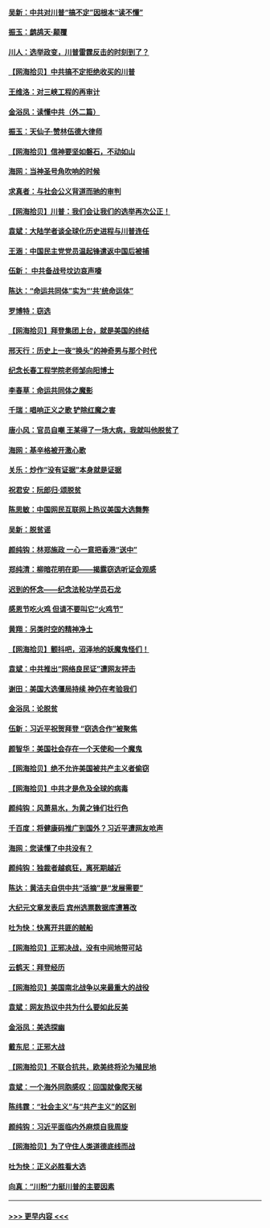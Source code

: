 #### [吴新：中共对川普“搞不定”因根本“读不懂”](../pages/nsc993/n12599502.md?t=12070102) 
#### [振玉：鹧鸪天‧颠覆](../pages/nsc993/n12599494.md?t=12070102) 
#### [川人：选举政变，川普雷霆反击的时刻到了？](../pages/nsc993/n12599291.md?t=12070102) 
#### [【网海拾贝】中共搞不定拒绝收买的川普](../pages/nsc993/n12598955.md?t=12070102) 
#### [王维洛：对三峡工程的再审计](../pages/nsc993/n12598436.md?t=12070102) 
#### [金浴凤：读懂中共（外二篇）](../pages/nsc993/n12597943.md?t=12070102) 
#### [振玉：天仙子‧赞林伍德大律师](../pages/nsc993/n12597929.md?t=12070102) 
#### [【网海拾贝】信神要坚如磐石，不动如山](../pages/nsc993/n12597901.md?t=12070102) 
#### [海网：当神圣号角吹响的时候](../pages/nsc993/n12595891.md?t=12070102) 
#### [求真者：与社会公义背道而驰的审判](../pages/nsc993/n12595868.md?t=12070102) 
#### [【网海拾贝】川普：我们会让我们的选举再次公正！](../pages/nsc993/n12594930.md?t=12070102) 
#### [袁斌：大陆学者谈全球化历史进程与川普连任](../pages/nsc993/n12594690.md?t=12070102) 
#### [王涵：中国民主党党员温起锋遣返中国后被捕](../pages/nsc993/n12594540.md?t=12070102) 
#### [伍新： 中共备战号坟边哀声嚎](../pages/nsc993/n12593086.md?t=12070102) 
#### [陈达：“命运共同体”实为“‘共’统命运体”](../pages/nsc993/n12590865.md?t=12070102) 
#### [罗博特：窃选](../pages/nsc993/n12590619.md?t=12070102) 
#### [【网海拾贝】拜登集团上台，就是美国的终结](../pages/nsc993/n12589725.md?t=12070102) 
#### [邢天行：历史上一夜“换头”的神奇男与那个时代](../pages/nsc993/n12589424.md?t=12070102) 
#### [纪念长春工程学院老师邹向阳博士](../pages/nsc993/n12585390.md?t=12070102) 
#### [李春草：命运共同体之魔影](../pages/nsc993/n12585026.md?t=12070102) 
#### [千瑞：唱响正义之歌 铲除红魔之害](../pages/nsc993/n12585002.md?t=12070102) 
#### [唐小风：官员自嘲 王某得了一场大病，我就叫他脱贫了](../pages/nsc993/n12584981.md?t=12070102) 
#### [海网：基辛格被开激心歌](../pages/nsc993/n12584946.md?t=12070102) 
#### [关乐：炒作“没有证据”本身就是证据](../pages/nsc993/n12583146.md?t=12070102) 
#### [祝君安：阮郎归‧颂脱贫](../pages/nsc993/n12583119.md?t=12070102) 
#### [陈思敏：中国网民互联网上热议美国大选舞弊](../pages/nsc993/n12582845.md?t=12070102) 
#### [吴新：脱贫谣](../pages/nsc993/n12580839.md?t=12070102) 
#### [颜纯钩：林郑施政 一心一意把香港“送中”](../pages/nsc993/n12580805.md?t=12070102) 
#### [郑纯清：柳暗花明在即——揭露窃选听证会观感](../pages/nsc993/n12580795.md?t=12070102) 
#### [迟到的怀念——纪念法轮功学员石龙](../pages/nsc993/n12580245.md?t=12070102) 
#### [感恩节吃火鸡  但请不要叫它“火鸡节”](../pages/nsc993/n12580252.md?t=12070102) 
#### [黄翔：另类时空的精神净土](../pages/nsc993/n12578638.md?t=12070102) 
#### [【网海拾贝】颤抖吧，沼泽地的妖魔鬼怪们！](../pages/nsc993/n12578552.md?t=12070102) 
#### [袁斌：中共推出“网络良民证”遭网友抨击](../pages/nsc993/n12578511.md?t=12070102) 
#### [谢田：美国大选僵局持续 神仍在考验我们](../pages/nsc993/n12577432.md?t=12070102) 
#### [金浴凤：论脱贫](../pages/nsc993/n12576386.md?t=12070102) 
#### [伍新：习近平祝贺拜登 “窃选合作”被聚焦](../pages/nsc993/n12576358.md?t=12070102) 
#### [颜智华：美国社会存在一个天使和一个魔鬼](../pages/nsc993/n12574299.md?t=12070102) 
#### [【网海拾贝】绝不允许美国被共产主义者偷窃](../pages/nsc993/n12573396.md?t=12070102) 
#### [【网海拾贝】中共才是危及全球的病毒](../pages/nsc993/n12571204.md?t=12070102) 
#### [颜纯钩：风萧易水，为黄之锋们壮行色](../pages/nsc993/n12571487.md?t=12070102) 
#### [千百度：将健康码推广到国外？习近平遭网友呛声](../pages/nsc993/n12570808.md?t=12070102) 
#### [海网：您读懂了中共没有？](../pages/nsc993/n12570487.md?t=12070102) 
#### [颜纯钩：独裁者越疯狂，离死期越近](../pages/nsc993/n12569055.md?t=12070102) 
#### [陈达：黄洁夫自供中共“活摘”是“发展需要”](../pages/nsc993/n12568541.md?t=12070102) 
#### [大纪元文章发表后 宾州选票数据库遭篡改](../pages/nsc993/n12568105.md?t=12070102) 
#### [吐为快：快离开共匪的贼船](../pages/nsc993/n12568462.md?t=12070102) 
#### [【网海拾贝】正邪决战，没有中间地带可站](../pages/nsc993/n12568439.md?t=12070102) 
#### [云鹤天：拜登经历](../pages/nsc993/n12567294.md?t=12070102) 
#### [【网海拾贝】美国南北战争以来最重大的战役](../pages/nsc993/n12567247.md?t=12070102) 
#### [袁斌：网友热议中共为什么要如此反美](../pages/nsc993/n12567162.md?t=12070102) 
#### [金浴凤：美选探幽](../pages/nsc993/n12567147.md?t=12070102) 
#### [戴东尼：正邪大战](../pages/nsc993/n12567033.md?t=12070102) 
#### [【网海拾贝】不联合抗共，欧美终将沦为殖民地](../pages/nsc993/n12565068.md?t=12070102) 
#### [袁斌：一个海外同胞感叹：回国就像爬天梯](../pages/nsc993/n12564986.md?t=12070102) 
#### [陈纬霆：“社会主义”与“共产主义”的区别](../pages/nsc993/n12562417.md?t=12070102) 
#### [颜纯钩：习近平面临内外麻烦自我周旋](../pages/nsc993/n12563356.md?t=12070102) 
#### [【网海拾贝】为了守住人类道德底线而战](../pages/nsc993/n12562542.md?t=12070102) 
#### [吐为快：正义必胜看大选](../pages/nsc993/n12561967.md?t=12070102) 
#### [向真：“川粉”力挺川普的主要因素](../pages/nsc993/n12560774.md?t=12070102) 

----
#### [ >>> 更早内容 <<< ](../indexes/nsc993-earlier.md)
